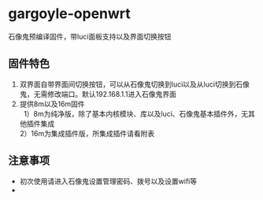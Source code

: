 # gargoyle-openwrt
石像鬼预编译固件，带luci面板支持以及界面切换按钮
## 固件特色
1. 双界面自带界面间切换按钮，可以从石像鬼切换到luci以及从luci切换到石像鬼，无需修改端口。默认192.168.1.1进入石像鬼界面  
2. 提供8m以及16m固件  
   1）8m为纯净版，除了基本内核模块、库以及luci、石像鬼基本插件外，无其他插件集成  
   2）16m为集成插件版，所集成插件请看附表  
## 注意事项
* 初次使用请进入石像鬼设置管理密码、拨号以及设置wifi等
* 

